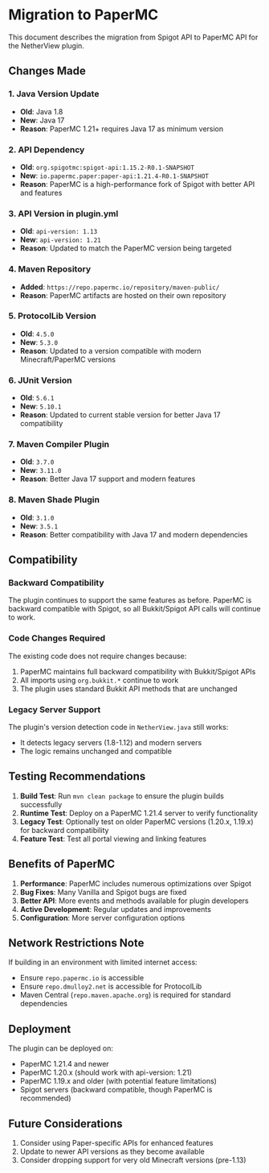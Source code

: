 # Migration to PaperMC

This document describes the migration from Spigot API to PaperMC API for the NetherView plugin.

## Changes Made

### 1. Java Version Update
- **Old**: Java 1.8
- **New**: Java 17
- **Reason**: PaperMC 1.21+ requires Java 17 as minimum version

### 2. API Dependency
- **Old**: `org.spigotmc:spigot-api:1.15.2-R0.1-SNAPSHOT`
- **New**: `io.papermc.paper:paper-api:1.21.4-R0.1-SNAPSHOT`
- **Reason**: PaperMC is a high-performance fork of Spigot with better API and features

### 3. API Version in plugin.yml
- **Old**: `api-version: 1.13`
- **New**: `api-version: 1.21`
- **Reason**: Updated to match the PaperMC version being targeted

### 4. Maven Repository
- **Added**: `https://repo.papermc.io/repository/maven-public/`
- **Reason**: PaperMC artifacts are hosted on their own repository

### 5. ProtocolLib Version
- **Old**: `4.5.0`
- **New**: `5.3.0`
- **Reason**: Updated to a version compatible with modern Minecraft/PaperMC versions

### 6. JUnit Version
- **Old**: `5.6.1`
- **New**: `5.10.1`
- **Reason**: Updated to current stable version for better Java 17 compatibility

### 7. Maven Compiler Plugin
- **Old**: `3.7.0`
- **New**: `3.11.0`
- **Reason**: Better Java 17 support and modern features

### 8. Maven Shade Plugin
- **Old**: `3.1.0`
- **New**: `3.5.1`
- **Reason**: Better compatibility with Java 17 and modern dependencies

## Compatibility

### Backward Compatibility
The plugin continues to support the same features as before. PaperMC is backward compatible with Spigot, so all Bukkit/Spigot API calls will continue to work.

### Code Changes Required
The existing code does not require changes because:
1. PaperMC maintains full backward compatibility with Bukkit/Spigot APIs
2. All imports using `org.bukkit.*` continue to work
3. The plugin uses standard Bukkit API methods that are unchanged

### Legacy Server Support
The plugin's version detection code in `NetherView.java` still works:
- It detects legacy servers (1.8-1.12) and modern servers
- The logic remains unchanged and compatible

## Testing Recommendations

1. **Build Test**: Run `mvn clean package` to ensure the plugin builds successfully
2. **Runtime Test**: Deploy on a PaperMC 1.21.4 server to verify functionality
3. **Legacy Test**: Optionally test on older PaperMC versions (1.20.x, 1.19.x) for backward compatibility
4. **Feature Test**: Test all portal viewing and linking features

## Benefits of PaperMC

1. **Performance**: PaperMC includes numerous optimizations over Spigot
2. **Bug Fixes**: Many Vanilla and Spigot bugs are fixed
3. **Better API**: More events and methods available for plugin developers
4. **Active Development**: Regular updates and improvements
5. **Configuration**: More server configuration options

## Network Restrictions Note

If building in an environment with limited internet access:
- Ensure `repo.papermc.io` is accessible
- Ensure `repo.dmulloy2.net` is accessible for ProtocolLib
- Maven Central (`repo.maven.apache.org`) is required for standard dependencies

## Deployment

The plugin can be deployed on:
- PaperMC 1.21.4 and newer
- PaperMC 1.20.x (should work with api-version: 1.21)
- PaperMC 1.19.x and older (with potential feature limitations)
- Spigot servers (backward compatible, though PaperMC is recommended)

## Future Considerations

1. Consider using Paper-specific APIs for enhanced features
2. Update to newer API versions as they become available
3. Consider dropping support for very old Minecraft versions (pre-1.13)
